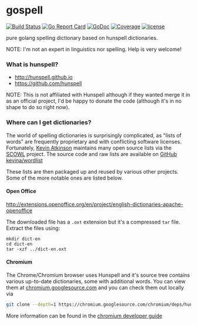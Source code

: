 # gospell
[![Build Status](https://travis-ci.org/client9/gospell.svg?branch=master)](https://travis-ci.org/client9/gospell) [![Go Report Card](http://goreportcard.com/badge/client9/gospell)](http://goreportcard.com/report/client9/gospell) [![GoDoc](https://godoc.org/github.com/client9/gospell?status.svg)](https://godoc.org/github.com/client9/gospell) [![Coverage](http://gocover.io/_badge/github.com/client9/gospell)](http://gocover.io/github.com/client9/gospell) [![license](https://img.shields.io/badge/license-MIT-blue.svg?style=flat)](https://raw.githubusercontent.com/client9/gospell/master/LICENSE)

pure golang spelling dictionary based on hunspell dictionaries.

NOTE: I'm not an expert in linguistics nor spelling.  Help is very
welcome!

### What is hunspell?

* http://hunspell.github.io
* https://github.com/hunspell

NOTE: This is not affiliated with Hunspell although if they wanted
merge it in as an official project, I'd be happy to donate the code
(although it's in no shape to do so right now).

### Where can I get dictionaries?

The world of spelling dictionaries is surprisingly complicated, as
"lists of words" are frequently proprietary and with conflicting
software licenses.  Fortunately, [Kevin Atkinson](http://www.kevina.org)
maintains many open source lists via
the [SCOWL](http://wordlist.aspell.net) project.  The source code and
raw lists are available on
[GitHub kevina/wordlist](https://github.com/kevina/wordlist)

These lists are then packaged up and reused by various other projects.
Some of the more notable ones are listed below.

#### Open Office

http://extensions.openoffice.org/en/project/english-dictionaries-apache-openoffice

The downloaded file has a `.oxt` extension but it's a compressed `tar`
file.  Extract the files using:

```
mkdir dict-en
cd dict-en
tar -xzf ../dict-en.oxt
```

#### Chromium

The Chrome/Chromium browser uses Hunspell and it's source tree
contains various up-to-date dictionaries, some with additional words.  You can view them at
[chromium.googlesource.com](https://chromium.googlesource.com/chromium/deps/hunspell_dictionaries/+/master)
and you can check them out locally via

```bash
git clone --depth=1 https://chromium.googlesource.com/chromium/deps/hunspell_dictionaries
```

More information can be found in the [chromium developer guide](https://www.chromium.org/developers/how-tos/editing-the-spell-checking-dictionaries)
